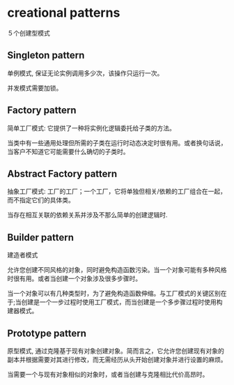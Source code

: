# creational patterns

５个创建型模式

## Singleton pattern

单例模式, 保证无论实例调用多少次，该操作只运行一次。

并发模式需要加锁。

## Factory pattern

简单工厂模式: 它提供了一种将实例化逻辑委托给子类的方法。

当类中有一些通用处理但所需的子类在运行时动态决定时很有用。或者换句话说，当客户不知道它可能需要什么确切的子类时。

## Abstract Factory pattern

抽象工厂模式: 工厂的工厂；一个工厂，它将单独但相关/依赖的工厂组合在一起，而不指定它们的具体类。

当存在相互关联的依赖关系并涉及不那么简单的创建逻辑时.

## Builder pattern

建造者模式

允许您创建不同风格的对象，同时避免构造函数污染。当一个对象可能有多种风格时很有用。或者当创建一个对象涉及很多步骤时。

当一个对象可以有几种类型时，为了避免构造函数伸缩。与工厂模式的关键区别在于;当创建是一个一步过程时使用工厂模式，而当创建是一个多步骤过程时使用构建器模式。

## Prototype pattern

原型模式, 通过克隆基于现有对象创建对象。简而言之，它允许您创建现有对象的副本并根据需要对其进行修改，而无需经历从头开始创建对象并进行设置的麻烦。

当需要一个与现有对象相似的对象时，或者当创建与克隆相比代价高昂时。
